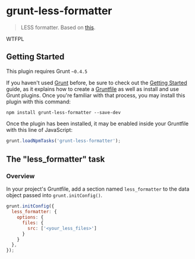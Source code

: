 # grunt-less-formatter

> LESS formatter. Based on [this](http://www.calluna-software.com/Formatter/Css).

<a href="http://www.wtfpl.net/"><img src="http://www.wtfpl.net/wp-content/uploads/2012/12/wtfpl-badge-4.png" width="80" height="15" alt="WTFPL" /></a>

## Getting Started
This plugin requires Grunt `~0.4.5`

If you haven't used [Grunt](http://gruntjs.com/) before, be sure to check out the [Getting Started](http://gruntjs.com/getting-started) guide, as it explains how to create a [Gruntfile](http://gruntjs.com/sample-gruntfile) as well as install and use Grunt plugins. Once you're familiar with that process, you may install this plugin with this command:

```shell
npm install grunt-less-formatter --save-dev
```

Once the plugin has been installed, it may be enabled inside your Gruntfile with this line of JavaScript:

```js
grunt.loadNpmTasks('grunt-less-formatter');
```

## The "less_formatter" task

### Overview
In your project's Gruntfile, add a section named `less_formatter` to the data object passed into `grunt.initConfig()`.

```js
grunt.initConfig({
  less_formatter: {
    options: {
      files: {
        src: ['<your_less_files>']
      }
    }
  },
});
```
